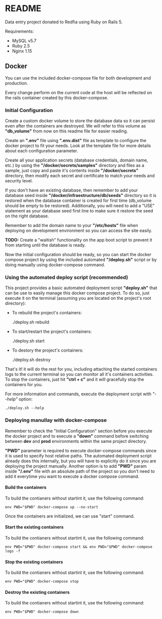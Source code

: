 # README

Data entry project donated to Redfia using Ruby on Rails 5.

Requirements:

* MySQL v5.7
* Ruby 2.5
* Nginx 1.15

## Docker
You can use the included docker-compose file for both development and production.

Every change perform on the current code at the host will be reflected on the rails container created by this docker-compose.

### Initial Configuration

Create a custom docker volume to store the database data so it can persist even
after the containers are destroyed. We will refer to this volume as
**"db_volume"** from now on this readme file for easier reading.

Create an **".env"** file using **".env.dist"** file as template to configure
the docker project to fit your needs. Look at the template file for more details
about each configuration parameter.

Create all your application secrets (database credentials, domain name, etc.) by
using the **"/docker/secrets/samples"** directory and files as a sample, just
copy and paste it's contents inside **"/docker/secrets"** directory, then modify
each secret and certificate to match your needs and security level.

If you don't have an existing database, then remember to add your database seed
inside **"/docker/infraestructure/db/seeds"** directory so it is restored when
the database container is created for first time (db_volume should be empty to
be restored). Additionally, you will need to add a "USE" statement as your
database seed first line to make sure it restore the seed on the right database.

Remember to add the domain name to your **"/etc/hosts"** file when deploying on
development environment so you can access the site easily.

**TODO:** Create a "waitish" functionality on the app boot script to prevent it
from starting until the database is ready.

Now the initial configuration should be ready, so you can start the docker
compose project by using the included automated **"/deploy.sh"** script or by
doing manually using docker-compose command.

### Using the automated deploy script (recommended)

This project provides a basic automated deployment script **"deploy.sh"** that
can be use to easily manage this docker compose project. To do so, just execute
it on the terminal (assuming you are located on the project's root directory):

* To rebuild the project's containers:

    ./deploy.sh rebuild

* To start/restart the project's containers:

    ./deploy.sh start

* To destory the project's containers:

    ./deploy.sh destroy

That's it! it will do the rest for you, including attaching the started
containers logs to the current terminal so you can monitor all it's
containers activities. To stop the containers, just hit **"ctrl + c"** and it will
gracefully stop the containers for you.

For more information and commands, execute the deployment script with *"--help"*
option:

    ./deploy.sh --help

### Deploying manullay with docker-compose

Remember to check the "Initial Configuration" section before you execute the
docker project and to execute a **"down"** command before switching between **dev** and **prod** environments within the same project directory.

**"PWD"** parameter is required to execute docker-compose commands since it is used to specify host relative paths. The automated deployment script already does this
internally, but you will have to explicitly do it since you are deploying the
project manually. Another option is to add **"PWD"** param inside **"/.env"**
file with an absolute path of the project so you don't need to add it everytime
you want to execute a docker compose command.

#### Build the containers

To build the contianers without startint it, use the following command:

    env PWD="$PWD" docker-compose up --no-start

Once the containers are initialized, we can use "start" command.

#### Start the existing containers
To build the contianers without startint it, use the following command:

    env PWD="$PWD" docker-compose start && env PWD="$PWD" docker-compose logs -f

#### Stop the existing containers
To build the contianers without startint it, use the following command:

    env PWD="$PWD" docker-compose stop

#### Destroy the existing containers
To build the contianers without startint it, use the following command:

    env PWD="$PWD" docker-compose down
